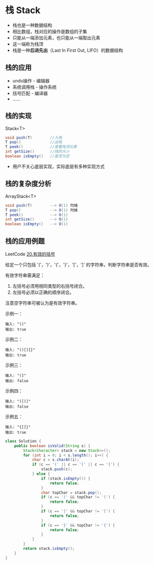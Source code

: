 # 栈 Stack

+ 栈也是一种数据结构
+ 相比数组，栈对应的操作是数组的子集
+ 只能从一端添加元素，也只能从一端取出元素
+ 这一端称为栈顶
+ 栈是一种**后进先出**（Last In First Out, LIFO）的数据结构

## 栈的应用
+ undo操作 - 编辑器
+ 系统调用栈 - 操作系统
+ 括号匹配 - 编译器
+ ......

## 栈的实现
Stack\<T>
```Java
void push(T)        //入栈
T pop()             //出栈
T peek()            //查看栈顶元素
int getSize()       //栈的大小
boolean isEmpty()   //是否为空
```
+ 用户不关心底层实现，实际底层有多种实现方式

## 栈的复杂度分析
ArrayStack\<T>
```Java
void push(T)        --> O(1) 均摊
T pop()             --> O(1) 均摊
T peek()            --> O(1)
int getSize()       --> O(1)
boolean isEmpty()   --> O(1)
```

## 栈的应用例题
LeetCode [20.有效的括号](https://leetcode-cn.com/problems/valid-parentheses/)

给定一个只包括 '('，')'，'{'，'}'，'['，']' 的字符串，判断字符串是否有效。

有效字符串需满足：

1. 左括号必须用相同类型的右括号闭合。
2. 左括号必须以正确的顺序闭合。

注意空字符串可被认为是有效字符串。

示例一：
```
输入: "()"
输出: true
```

示例二：
```
输入: "()[]{}"
输出: true
```

示例三：
```
输入: "(]"
输出: false
```

示例四：
```
输入: "([)]"
输出: false
```

示例五：
```
输入: "{[]}"
输出: true
```

```Java
class Solution {
    public boolean isValid(String s) {
        Stack<Character> stack = new Stack<>();
        for (int i = 0; i < s.length(); i++) {
			char c = s.charAt(i);
        	if (c == '(' || c == '[' || c == '{') {
				stack.push(c);
			} else {
				if (stack.isEmpty()) {
					return false;
				}
				char topChar = stack.pop();
				if (c == ')' && topChar != '(') {
					return false;
				}
				if (c == ']' && topChar != '[') {
					return false;
				}
				if (c == '}' && topChar != '{') {
					return false;
				}
			}
		}
        return stack.isEmpty();
    }
}
```
